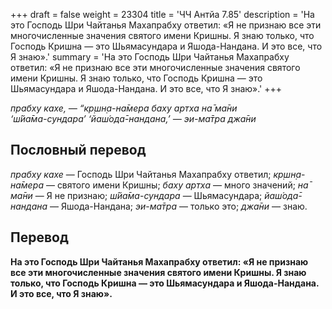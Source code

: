 +++
draft = false
weight = 23304
title = 'ЧЧ Антйа 7.85'
description = 'На это Господь Шри Чайтанья Махапрабху ответил: «Я не признаю все эти многочисленные значения святого имени Кришны. Я знаю только, что Господь Кришна — это Шьямасундара и Яшода-Нандана. И это все, что Я знаю».'
summary = 'На это Господь Шри Чайтанья Махапрабху ответил: «Я не признаю все эти многочисленные значения святого имени Кришны. Я знаю только, что Господь Кришна — это Шьямасундара и Яшода-Нандана. И это все, что Я знаю».'
+++

_прабху кахе, — “кр̣шн̣а-на̄мера баху артха на̄ ма̄ни  
‘ш́йа̄ма-сундара’ ‘йаш́ода̄-нандана,’ — эи-ма̄тра джа̄ни_

## Пословный перевод

_прабху_ _кахе_ — Господь Шри Чайтанья Махапрабху ответил; _кр̣шн̣а_\-_на̄мера_ — святого имени Кришны; _баху_ _артха_ — много значений; _на̄_ _ма̄ни_ — Я не признаю; _ш́йа̄ма_\-_сундара_ — Шьямасундара; _йаш́ода̄_\-_нандана_ — Яшода-Нандана; _эи_\-_ма̄тра_ — только это; _джа̄ни_ — знаю.

## Перевод

**На это Господь Шри Чайтанья Махапрабху ответил: «Я не признаю все эти многочисленные значения святого имени Кришны. Я знаю только, что Господь Кришна — это Шьямасундара и Яшода-Нандана. И это все, что Я знаю».**
